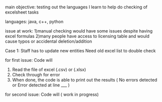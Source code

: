 main objective: testing out the languages I learn to help do checking of excelsheet tasks

languages: java, c++, python

issue at work:
1)manual checking would have some issues despite having excel formulas
2)many people have access to licensing table and would cause typos or accidental deletion/addition

Case 1: 
Staff has to update new entities 
Need old excel list to double check


for first issue: Code will
1) Read the file of excel (.csv) or (.xlsx)
2) Check through for error
3) When done, the code is able to print out the results
    ( No errors detected or Error detected at line ___ )

for second issue: Code will ( work in progress)



